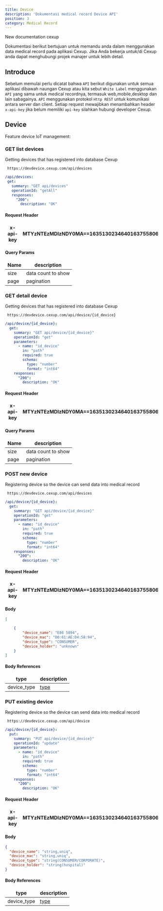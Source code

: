 ```yaml
---
title: Device
description: 'Dokumentasi medical record Device API'
position: 3
category: Medical Record
---
```

<style>
td, th {
   border: none!important;
}
.prose thead{
    border-bottom-width: 0px !important;
}
</style>
<alert type="success">

New documentation cexup

</alert>
Dokumentasi berikut bertujuan untuk memandu anda dalam menggunakan data medical record pada aplikasi Cexup. Jika Anda bekerja untuk/di Cexup anda dapat menghubungi projek manajer untuk lebih detail.

## Introduce

Sebelum memulai perlu dicatat bahwa `API` berikut digunakan untuk semua aplikasi dibawah naungan Cexup atau kita sebut `White Label` menggunakan `API` yang sama untuk medical recordnya, termasuk web,mobile,desktop dan lain sabagainya. `API` menggunakan protokol `Http REST` untuk komunikasi antara server dan client. Setiap request mewajibkan menambahkan header `x-api-key` jika belum memiliki `api-key` silahkan hubungi developer Cexup.

## Device
Feature device IoT management:

### GET  list devices

Getting devices that has registered into database Cexup

<code-group>
  <code-block label="Http" active>

  ```http request
   https://devdevice.cexup.com/api/devices
  ```
  </code-block>
  <code-block label="Open API">

  ```yaml
 /api/devices:
   get:
     summary: "GET api/devices"
     operationId: "getAll"
     responses:
       "200":
         description: "OK"
  ```

  </code-block>
</code-group>

#### Request Header

| x-api-key | MTYzNTEzMDIzNDY0MA==16351302346401637558061370 |
|-----------|------------------------------------------------|

#### Query Params


| Name | description        |
|------|--------------------|
| size | data count to show |
| page | pagination         |

### GET  detail device

Getting devices that has registered into database Cexup

<code-group>
  <code-block label="Http" active>

  ```http request
   https://devdevice.cexup.com/api/device/{id_device}
  ```
  </code-block>
  <code-block label="Open API">

  ```yaml
  /api/device/{id_device}:
    get:
      summary: "GET api/device/{id_device}"
      operationId: "get"
      parameters:
        - name: "id_device"
          in: "path"
          required: true
          schema:
            type: "number"
            format: "int64"
      responses:
        "200":
          description: "OK"
  ```

  </code-block>
</code-group>

#### Request Header

| x-api-key | MTYzNTEzMDIzNDY0MA==16351302346401637558061370 |
|-----------|------------------------------------------------|

#### Query Params


| Name | description        |
|------|--------------------|
| size | data count to show |
| page | pagination         |

### POST  new device

Registering device so the device can send data into medical record

<code-group>
  <code-block label="Http" active>

  ```http request
   https://devdevice.cexup.com/api/devices
  ```
  </code-block>
  <code-block label="Open API">

  ```yaml
  /api/device/{id_device}:
    get:
      summary: "GET api/device/{id_device}"
      operationId: "get"
      parameters:
        - name: "id_device"
          in: "path"
          required: true
          schema:
            type: "number"
            format: "int64"
      responses:
        "200":
          description: "OK"
  ```

  </code-block>
</code-group>

#### Request Header



| x-api-key | MTYzNTEzMDIzNDY0MA==16351302346401637558061370 |
|-----------|------------------------------------------------|

#### Body
```json
[
    
    {
        "device_name": "E86 5894",
        "device_mac": "D0:61:AE:D4:58:94",
        "device_type": "CONSUMER",
        "device_holder": "unknown"
    }
]
```

#### Body References
| type | description |
|-----------|------------------------------------------------|
|device_type| [type](/medical-record-type#device)|



### PUT  existing device

Registering device so the device can send data into medical record

<code-group>
  <code-block label="Http" active>

  ```http request
   https://devdevice.cexup.com/api/device
  ```
  </code-block>
  <code-block label="Open API">

  ```yaml
  /api/device/{id_device}:
    put:
      summary: "PUT api/device/{id_device}"
      operationId: "update"
      parameters:
        - name: "id_device"
          in: "path"
          required: true
          schema:
            type: "number"
            format: "int64"
      responses:
        "200":
          description: "OK"
  ```

  </code-block>
</code-group>

#### Request Header

| x-api-key | MTYzNTEzMDIzNDY0MA==16351302346401637558061370 |
|-----------|------------------------------------------------|

#### Body
```json
{
  "device_name": "string,uniq",
  "device_mac": "string,uniq",
  "device_type": "string(CONSUMER/CORPORATE)",
  "device_holder": "string(hospital)"
}
```
#### Body References
| type | description |
|-----------|------------------------------------------------|
|device_type| [type](/medical-record-type#device)|